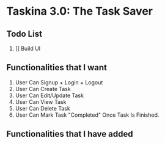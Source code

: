 # Taskina 3.0: The Task Saver

## Todo List

1. [] Build UI

## Functionalities that I want

1. User Can Signup + Login + Logout
2. User Can Create Task
3. User Can Edit/Update Task
4. User Can View Task
5. User Can Delete Task
6. User Can Mark Task "Completed" Once Task Is Finished.

## Functionalities that I have added